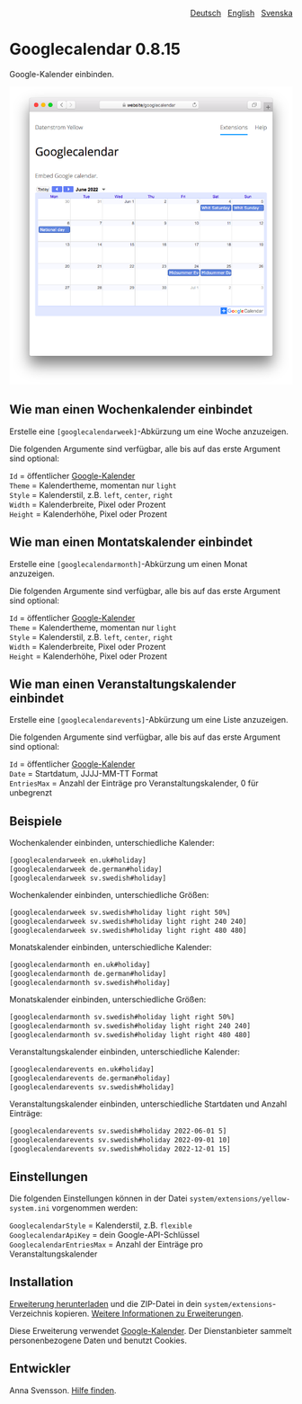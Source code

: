 <p align="right"><a href="README-de.md">Deutsch</a> &nbsp; <a href="README.md">English</a> &nbsp; <a href="README-sv.md">Svenska</a></p>

# Googlecalendar 0.8.15

Google-Kalender einbinden.

<p align="center"><img src="googlecalendar-screenshot.png?raw=true" alt="Bildschirmfoto"></p>

## Wie man einen Wochenkalender einbindet

Erstelle eine `[googlecalendarweek]`-Abkürzung um eine Woche anzuzeigen.

Die folgenden Argumente sind verfügbar, alle bis auf das erste Argument sind optional:

`Id` = öffentlicher [Google-Kalender](https://calendar.google.com/)  
`Theme` = Kalendertheme, momentan nur `light`  
`Style` = Kalenderstil, z.B. `left`, `center`, `right`  
`Width` = Kalenderbreite, Pixel oder Prozent  
`Height` = Kalenderhöhe, Pixel oder Prozent  

## Wie man einen Montatskalender einbindet

Erstelle eine `[googlecalendarmonth]`-Abkürzung um einen Monat anzuzeigen.

Die folgenden Argumente sind verfügbar, alle bis auf das erste Argument sind optional:

`Id` = öffentlicher [Google-Kalender](https://calendar.google.com/)  
`Theme` = Kalendertheme, momentan nur `light`  
`Style` = Kalenderstil, z.B. `left`, `center`, `right`  
`Width` = Kalenderbreite, Pixel oder Prozent  
`Height` = Kalenderhöhe, Pixel oder Prozent  

## Wie man einen Veranstaltungskalender einbindet

Erstelle eine `[googlecalendarevents]`-Abkürzung um eine Liste anzuzeigen.

Die folgenden Argumente sind verfügbar, alle bis auf das erste Argument sind optional:

`Id` = öffentlicher [Google-Kalender](https://calendar.google.com/)  
`Date` = Startdatum, JJJJ-MM-TT Format  
`EntriesMax` = Anzahl der Einträge pro Veranstaltungskalender, 0 für unbegrenzt  

## Beispiele

Wochenkalender einbinden, unterschiedliche Kalender:

    [googlecalendarweek en.uk#holiday]
    [googlecalendarweek de.german#holiday]
    [googlecalendarweek sv.swedish#holiday]

Wochenkalender einbinden, unterschiedliche Größen:

    [googlecalendarweek sv.swedish#holiday light right 50%]
    [googlecalendarweek sv.swedish#holiday light right 240 240]
    [googlecalendarweek sv.swedish#holiday light right 480 480]

Monatskalender einbinden, unterschiedliche Kalender:

    [googlecalendarmonth en.uk#holiday]
    [googlecalendarmonth de.german#holiday]
    [googlecalendarmonth sv.swedish#holiday]

Monatskalender einbinden, unterschiedliche Größen:

    [googlecalendarmonth sv.swedish#holiday light right 50%]
    [googlecalendarmonth sv.swedish#holiday light right 240 240]
    [googlecalendarmonth sv.swedish#holiday light right 480 480]

Veranstaltungskalender einbinden, unterschiedliche Kalender:

    [googlecalendarevents en.uk#holiday]
    [googlecalendarevents de.german#holiday]
    [googlecalendarevents sv.swedish#holiday]

Veranstaltungskalender einbinden, unterschiedliche Startdaten und Anzahl Einträge:

    [googlecalendarevents sv.swedish#holiday 2022-06-01 5]
    [googlecalendarevents sv.swedish#holiday 2022-09-01 10]
    [googlecalendarevents sv.swedish#holiday 2022-12-01 15]

## Einstellungen

Die folgenden Einstellungen können in der Datei `system/extensions/yellow-system.ini` vorgenommen werden:

`GooglecalendarStyle` = Kalenderstil, z.B. `flexible`  
`GooglecalendarApiKey` = dein Google-API-Schlüssel  
`GooglecalendarEntriesMax` = Anzahl der Einträge pro Veranstaltungskalender  

## Installation

[Erweiterung herunterladen](https://github.com/annaesvensson/yellow-googlecalendar/archive/main.zip) und die ZIP-Datei in dein `system/extensions`-Verzeichnis kopieren. [Weitere Informationen zu Erweiterungen](https://github.com/annaesvensson/yellow-update/tree/main/README-de.md).

Diese Erweiterung verwendet [Google-Kalender](https://calendar.google.com/). Der Dienstanbieter sammelt personenbezogene Daten und benutzt Cookies.

## Entwickler

Anna Svensson. [Hilfe finden](https://datenstrom.se/de/yellow/help/).
